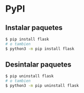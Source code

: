 # PyPI

## Instalar paquetes
```bash
$ pip install flask
# o tambien
$ python3 -m pip install flask
```

## Desintalar paquetes
```bash
$ pip uninstall flask
# o tambien
$ python3 -m pip uninstall flask
```